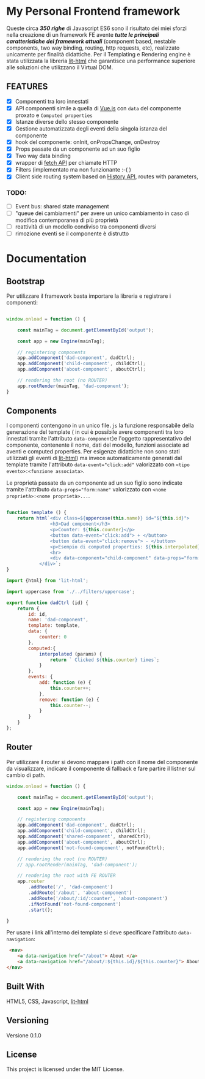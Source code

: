 # My Personal Frontend framework

Queste circa ***350 righe*** di Javascript ES6 sono il risultato dei miei sforzi nella creazione di un framework FE avente ___tutte le principali caratteristiche dei framework attuali___ (component based, nestable components, two way binding, routing, http requests, etc), realizzato unicamente per finalità didattiche. Per il Templating e Rendering engine è stata utilizzata la libreria [lit-html](https://github.com/polymer/lit-html) che garantisce una performance superiore alle soluzioni che utilizzano il Virtual DOM.

## FEATURES
- [x] Componenti tra loro innestati 
- [x] API componenti simile a quella di [Vue.js](https://vuejs.org) con ```data``` del componente proxato e ```Computed properties```
- [x] Istanze diverse dello stesso componente
- [x] Gestione automatizzata degli eventi della singola istanza del componente
- [x] hook del componente: onInit, onPropsChange, onDestroy
- [x] Props passate da un componente ad un suo figlio
- [x] Two way data binding  
- [x] wrapper di [fetch API](https://github.com/github/fetch) per chiamate HTTP
- [x] Filters (implementato ma non funzionante :-( )
- [x] Client side routing system based on [History API](https://developer.mozilla.org/en-US/docs/Web/API/History), routes with parameters, 

### TODO:
- [ ] Event bus: shared state management
- [ ] "queue dei cambiamenti" per avere un unico cambiamento in caso di modifica contemporanea di più proprietà 
- [ ] reattività di un modello condiviso tra componenti diversi
- [ ] rimozione eventi se il componente è distrutto

# Documentation

## Bootstrap

Per utilizzare il framework basta importare la libreria e registrare i componenti:
```javascript

window.onload = function () {

    const mainTag = document.getElementById('output');

    const app = new Engine(mainTag);

    // registering components
    app.addComponent('dad-component', dadCtrl);
    app.addComponent('child-component', childCtrl);
    app.addComponent('about-component', aboutCtrl);

    // rendering the root (no ROUTER)
    app.rootRender(mainTag, 'dad-component');
}
```

## Components

I componenti contengono in un unico file```.js``` la funzione responsabile della generazione del template ( in cui è possibile avere componenti tra loro innestati tramite l'attributo ```data-component```)e l'oggetto rappresentativo del componente, contenente il nome, dati del modello, funzioni associate ad aventi e computed properties. Per esigenze didattiche non sono stati utilizzati gli eventi di [lit-html](https://github.com/polymer/lit-html)) ma invece automaticamente generati dal template tramite l'attributo ```data-event="click:add"``` valorizzato con ```<tipo evento>:<funzione associata>```.

Le proprietà passate da un componente ad un suo figlio sono indicate tramite l'attributo ```data-props="form:name"``` valorizzato con ```<nome proprietà>:<nome proprietà>...```. 

```javascript

function template () {
    return html`<div class=${uppercase(this.name)} id="${this.id}">
                <h3>Dad component</h3>  
                <p>Counter: ${this.counter}</p>
                <button data-event="click:add"> + </button>
                <button data-event="click:remove"> - </button>
                <p>Esempio di computed properties: ${this.interpolated}</p>
                <hr> 
                <div data-component="child-component" data-props="form:name"></div>
            </div>`;
}

import {html} from 'lit-html';

import uppercase from './../filters/uppercase';

export function dadCtrl (id) {
    return {
        id: id,
        name: 'dad-component',
        template: template,
        data: {
            counter: 0
        },
        computed:{
            interpolated (params) {
                return ` Clicked ${this.counter} times`;
            }
        },
        events: {
            add: function (e) {
                this.counter++;
            },
            remove: function (e) {
                this.counter--;
            }
        }
    }
};
```

## Router
Per utilizzare il router si devono mappare i path con il nome del componente da visualizzare, indicare il componente di fallback e fare partire il listner sul cambio di path.
```javascript
window.onload = function () {

    const mainTag = document.getElementById('output');

    const app = new Engine(mainTag);

    // registering components
    app.addComponent('dad-component', dadCtrl);
    app.addComponent('child-component', childCtrl);
    app.addComponent('shared-component', sharedCtrl);
    app.addComponent('about-component', aboutCtrl);
    app.addComponent('not-found-component', notFoundCtrl);

    // rendering the root (no ROUTER)
    // app.rootRender(mainTag, 'dad-component');

    // rendering the root with FE ROUTER
    app.router
        .addRoute('/', 'dad-component')
        .addRoute('/about', 'about-component')
        .addRoute('/about/:id/:counter', 'about-component')
        .ifNotFound('not-found-component')
        .start();

}
```

Per usare i link all'interno dei template si deve specificare l'attributo ```data-navigation```:
```html
 <nav>
    <a data-navigation href="/about"> About </a>
    <a data-navigation href="/about/:${this.id}/${this.counter}"> About "with params"</a>
</nav>
```


## Built With

HTML5, CSS, Javascript, [lit-html](https://github.com/polymer/lit-html)

## Versioning

Versione 0.1.0

## License

This project is licensed under the MIT License.







